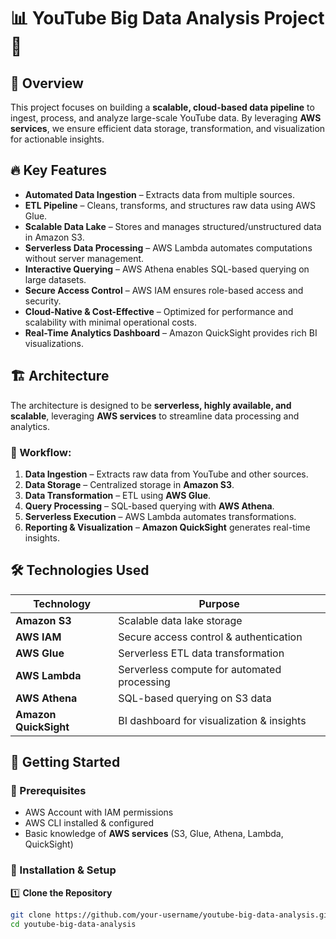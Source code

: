 # 📊 YouTube Big Data Analysis Project 🚀  

## 🌟 Overview  
This project focuses on building a **scalable, cloud-based data pipeline** to ingest, process, and analyze large-scale YouTube data. By leveraging **AWS services**, we ensure efficient data storage, transformation, and visualization for actionable insights.  

## 🔥 Key Features  
- **Automated Data Ingestion** – Extracts data from multiple sources.  
- **ETL Pipeline** – Cleans, transforms, and structures raw data using AWS Glue.  
- **Scalable Data Lake** – Stores and manages structured/unstructured data in Amazon S3.  
- **Serverless Data Processing** – AWS Lambda automates computations without server management.  
- **Interactive Querying** – AWS Athena enables SQL-based querying on large datasets.  
- **Secure Access Control** – AWS IAM ensures role-based access and security.  
- **Cloud-Native & Cost-Effective** – Optimized for performance and scalability with minimal operational costs.  
- **Real-Time Analytics Dashboard** – Amazon QuickSight provides rich BI visualizations.  

## 🏗️ Architecture  
The architecture is designed to be **serverless, highly available, and scalable**, leveraging **AWS services** to streamline data processing and analytics.  

### **🔹 Workflow**:  
1. **Data Ingestion** – Extracts raw data from YouTube and other sources.  
2. **Data Storage** – Centralized storage in **Amazon S3**.  
3. **Data Transformation** – ETL using **AWS Glue**.  
4. **Query Processing** – SQL-based querying with **AWS Athena**.  
5. **Serverless Execution** – AWS Lambda automates transformations.  
6. **Reporting & Visualization** – **Amazon QuickSight** generates real-time insights.  

## 🛠️ Technologies Used  
| Technology | Purpose |  
|------------|---------|  
| **Amazon S3** | Scalable data lake storage |  
| **AWS IAM** | Secure access control & authentication |  
| **AWS Glue** | Serverless ETL data transformation |  
| **AWS Lambda** | Serverless compute for automated processing |  
| **AWS Athena** | SQL-based querying on S3 data |  
| **Amazon QuickSight** | BI dashboard for visualization & insights |  

## 🚀 Getting Started  

### **🔹 Prerequisites**  
- AWS Account with IAM permissions  
- AWS CLI installed & configured  
- Basic knowledge of **AWS services** (S3, Glue, Athena, Lambda, QuickSight)  

### **🔹 Installation & Setup**  
1️⃣ **Clone the Repository**  
```bash
git clone https://github.com/your-username/youtube-big-data-analysis.git
cd youtube-big-data-analysis
